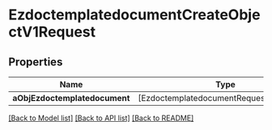 # EzdoctemplatedocumentCreateObjectV1Request

## Properties
Name | Type | Description | Notes
------------ | ------------- | ------------- | -------------
**aObjEzdoctemplatedocument** | [EzdoctemplatedocumentRequestCompound] |  | 

[[Back to Model list]](../README.md#documentation-for-models) [[Back to API list]](../README.md#documentation-for-api-endpoints) [[Back to README]](../README.md)


